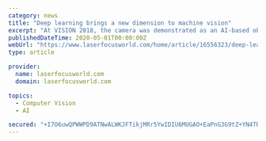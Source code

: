 ```yaml
---
category: news
title: "Deep learning brings a new dimension to machine vision"
excerpt: "At VISION 2018, the camera was demonstrated as an AI-based object recognition system. Also introduced at show, FLIR’s FireFly integrates Intel’s Movidius Myriad 2 vision processing unit (VPU) onto which trained neural networks can be directly loaded."
publishedDateTime: 2020-05-01T00:00:00Z
webUrl: "https://www.laserfocusworld.com/home/article/16556323/deep-learning-brings-a-new-dimension-to-machine-vision"
type: article

provider:
  name: laserfocusworld.com
  domain: laserfocusworld.com

topics:
  - Computer Vision
  - AI

secured: "+I7O6uwQPWWPD9ATNwALWKJFTikjMRr5YwIDIU6MUGAO+EaPnG3G9tZ+YN4TRH455mZYHHjzwGfvexI7bbYZVvp67a2DwyylRyfdgU/Q4CQNkrqCPErCPZtyREuFKg5Lsj32jzQ8OVJMsAUZ0Q6oauVQOnsjtoUubDPpVG9Zud/fJvaGMZF3Y6rz9qHt/LqQtQiQMFTIeuuV59wSTIpPqJ3fzkxAltB8EY13WysTJA7Wlu+iISWIh/YTiArhlDDGWhvpDNs0rZN+tObZk6bglQDuke4X0Wq6n6m7I2dLsQ7SHNDw4lVH0X0/3NZF6BON;PUDN3BAAxZfSIZJxqSZ8QA=="
---
```


